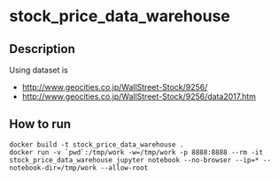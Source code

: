 # stock_price_data_warehouse

## Description

Using dataset is

* http://www.geocities.co.jp/WallStreet-Stock/9256/
* http://www.geocities.co.jp/WallStreet-Stock/9256/data2017.htm

## How to run

```
docker build -t stock_price_data_warehouse .
docker run -v `pwd`:/tmp/work -w=/tmp/work -p 8888:8888 --rm -it stock_price_data_warehouse jupyter notebook --no-browser --ip=* --notebook-dir=/tmp/work --allow-root
```
